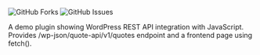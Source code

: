 ![GitHub Forks](https://img.shields.io/github/forks/22suraj889/quote-api-plugin?style=social)
![GitHub Issues](https://img.shields.io/github/issues/22suraj889/quote-api-plugin)

A demo plugin showing WordPress REST API integration with JavaScript.
Provides /wp-json/quote-api/v1/quotes endpoint and a frontend page using fetch().
